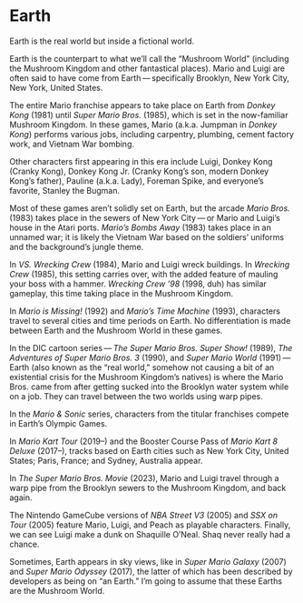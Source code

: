 # Earth

Earth is the real world but inside a fictional world.

Earth is the counterpart to what we’ll call the “Mushroom World” (including the Mushroom Kingdom and other fantastical places). Mario and Luigi are often said to have come from Earth — specifically Brooklyn, New York City, New York, United States.

The entire Mario franchise appears to take place on Earth from _Donkey Kong_ (1981) until _Super Mario Bros._ (1985), which is set in the now-familiar Mushroom Kingdom. In these games, Mario (a.k.a. Jumpman in _Donkey Kong_) performs various jobs, including carpentry, plumbing, cement factory work, and Vietnam War bombing.

Other characters first appearing in this era include Luigi, Donkey Kong (Cranky Kong), Donkey Kong Jr. (Cranky Kong’s son, modern Donkey Kong’s father), Pauline (a.k.a. Lady), Foreman Spike, and everyone’s favorite, Stanley the Bugman.

Most of these games aren’t solidly set on Earth, but the arcade _Mario Bros._ (1983) takes place in the sewers of New York City — or Mario and Luigi’s house in the Atari ports. _Mario’s Bombs Away_ (1983) takes place in an unnamed war; it is likely the Vietnam War based on the soldiers’ uniforms and the background’s jungle theme. 

In _VS. Wrecking Crew_ (1984), Mario and Luigi wreck buildings. In _Wrecking Crew_ (1985), this setting carries over, with the added feature of mauling your boss with a hammer. _Wrecking Crew ’98_ (1998, duh) has similar gameplay, this time taking place in the Mushroom Kingdom.

In _Mario is Missing!_ (1992) and _Mario’s Time Machine_ (1993), characters travel to several cities and time periods on Earth. No differentiation is made between Earth and the Mushroom World in these games.

In the DIC cartoon series — _The Super Mario Bros. Super Show!_ (1989), _The Adventures of Super Mario Bros. 3_ (1990), and _Super Mario World_ (1991) — Earth (also known as the “real world,” somehow not causing a bit of an existential crisis for the Mushroom Kingdom’s natives) is where the Mario Bros. came from after getting sucked into the Brooklyn water system while on a job. They can travel between the two worlds using warp pipes.

In the _Mario & Sonic_ series, characters from the titular franchises compete in Earth’s Olympic Games.

In _Mario Kart Tour_ (2019–) and the Booster Course Pass of _Mario Kart 8 Deluxe_ (2017–), tracks based on Earth cities such as New York City, United States; Paris, France; and Sydney, Australia appear.

In _The Super Mario Bros. Movie_ (2023), Mario and Luigi travel through a warp pipe from the Brooklyn sewers to the Mushroom Kingdom, and back again.

The Nintendo GameCube versions of _NBA Street V3_ (2005) and _SSX on Tour_ (2005) feature Mario, Luigi, and Peach as playable characters. Finally, we can see Luigi make a dunk on Shaquille O’Neal. Shaq never really had a chance.

Sometimes, Earth appears in sky views, like in _Super Mario Galaxy_ (2007) and _Super Mario Odyssey_ (2017), the latter of which has been described by developers as being on “an Earth.” I’m going to assume that these Earths are the Mushroom World.
